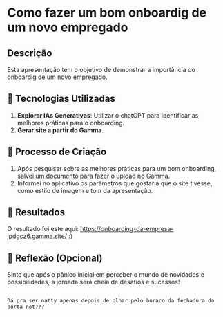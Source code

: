 # Como fazer um bom onboardig de um novo empregado

## Descrição
Esta apresentação tem o objetivo de demonstrar a importância do onboardig de um novo empregado. 

## 🤖 Tecnologias Utilizadas
1. **Explorar IAs Generativas**: Utilizar o chatGPT para identificar as melhores práticas para o onboarding.
2. **Gerar site a partir do Gamma**.

## 🧐 Processo de Criação
1. Após pesquisar sobre as melhores práticas para um bom onboarding, salvei um documento para fazer o upload no Gamma.
2. Informei no aplicativo os parâmetros que gostaria que o site tivesse, como estilo de imagem e tom da apresentação.

## 🚀 Resultados
O resultado foi este aqui: https://onboarding-da-empresa-jpdgcz6.gamma.site/ :) 

## 💭 Reflexão (Opcional)
Sinto que após o pânico inicial em perceber o mundo de novidades e possibilidades, a jornada será cheia de desafios e sucessos!
```

Dá pra ser natty apenas depois de olhar pelo buraco da fechadura da porta not???


